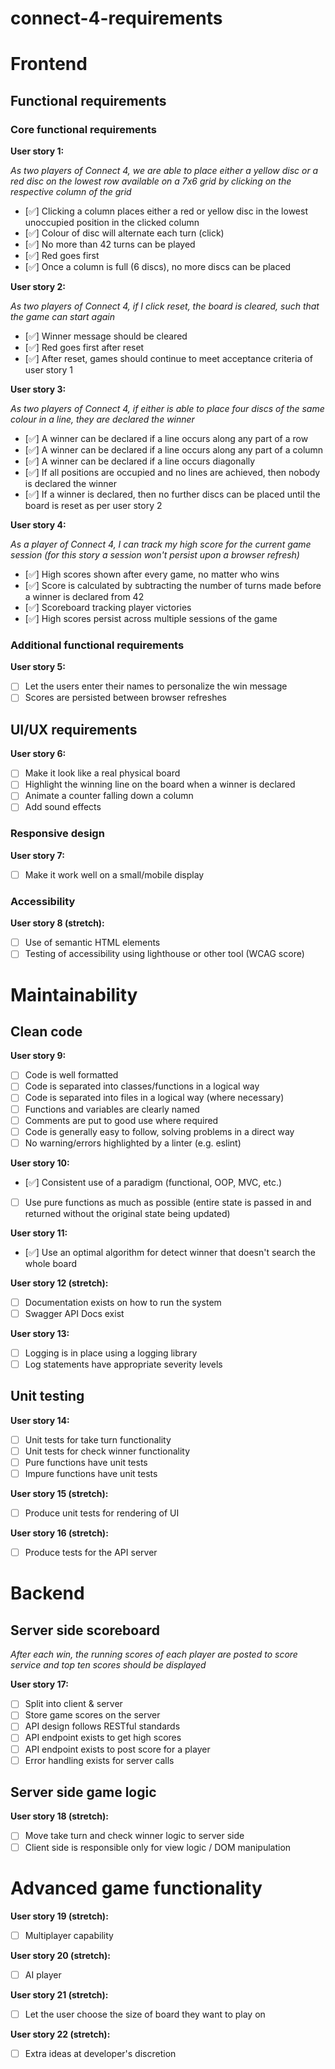 # connect-4-requirements

# Frontend

## Functional requirements

### Core functional requirements

**User story 1:**

*As two players of Connect 4, we are able to place either a yellow disc or a red disc on the lowest row available on a 7x6 grid by clicking on the respective column of the grid*
- [✅] Clicking a column places either a red or yellow disc in the lowest unoccupied position in the clicked column
- [✅] Colour of disc will alternate each turn (click)
- [✅] No more than 42 turns can be played
- [✅] Red goes first
- [✅] Once a column is full (6 discs), no more discs can be placed

**User story 2:**

*As two players of Connect 4, if I click reset, the board is cleared, such that the game can start again*
- [✅] Winner message should be cleared
- [✅] Red goes first after reset
- [✅] After reset, games should continue to meet acceptance criteria of user story 1

**User story 3:**

*As two players of Connect 4, if either is able to place four discs of the same colour in a line, they are declared the winner*
- [✅] A winner can be declared if a line occurs along any part of a row
- [✅] A winner can be declared if a line occurs along any part of a column
- [✅] A winner can be declared if a line occurs diagonally
- [✅] If all positions are occupied and no lines are achieved, then nobody is declared the winner
- [✅] If a winner is declared, then no further discs can be placed until the board is reset as per user story 2
 
**User story 4:**

*As a player of Connect 4, I can track my high score for the current game session (for this story a session won't persist upon a browser refresh)*
- [✅] High scores shown after every game, no matter who wins
- [✅] Score is calculated by subtracting the number of turns made before a winner is declared from 42
- [✅] Scoreboard tracking player victories
- [✅] High scores persist across multiple sessions of the game

### Additional functional requirements

**User story 5:**
- [ ] Let the users enter their names to personalize the win message
- [ ] Scores are persisted between browser refreshes

## UI/UX requirements

**User story 6:**
- [ ] Make it look like a real physical board
- [ ] Highlight the winning line on the board when a winner is declared
- [ ] Animate a counter falling down a column
- [ ] Add sound effects

### Responsive design

**User story 7:**
- [ ] Make it work well on a small/mobile display

### Accessibility

**User story 8 (stretch):**
- [ ] Use of semantic HTML elements
- [ ] Testing of accessibility using lighthouse or other tool (WCAG score)

# Maintainability

## Clean code

**User story 9:**
- [ ] Code is well formatted
- [ ] Code is separated into classes/functions in a logical way
- [ ] Code is separated into files in a logical way (where necessary)
- [ ] Functions and variables are clearly named
- [ ] Comments are put to good use where required
- [ ] Code is generally easy to follow, solving problems in a direct way
- [ ] No warning/errors highlighted by a linter (e.g. eslint)

**User story 10:**
- [✅] Consistent use of a paradigm (functional, OOP, MVC, etc.)
- [ ] Use pure functions as much as possible (entire state is passed in and returned without the original state being updated)

**User story 11:**
- [✅] Use an optimal algorithm for detect winner that doesn't search the whole board

**User story 12 (stretch):**
- [ ] Documentation exists on how to run the system
- [ ] Swagger API Docs exist

**User story 13:**
- [ ] Logging is in place using a logging library
- [ ] Log statements have appropriate severity levels

## Unit testing 

**User story 14:**
- [ ] Unit tests for take turn functionality
- [ ] Unit tests for check winner functionality 
- [ ] Pure functions have unit tests
- [ ] Impure functions have unit tests

**User story 15 (stretch):**
- [ ] Produce unit tests for rendering of UI

**User story 16 (stretch):**
- [ ] Produce tests for the API server

# Backend

## Server side scoreboard

*After each win, the running scores of each player are posted to score service and top ten scores should be displayed*

**User story 17:**
- [ ] Split into client & server
- [ ] Store game scores on the server
- [ ] API design follows RESTful standards
- [ ] API endpoint exists to get high scores
- [ ] API endpoint exists to post score for a player
- [ ] Error handling exists for server calls
  
## Server side game logic

**User story 18 (stretch):**
- [ ] Move take turn and check winner logic to server side
- [ ] Client side is responsible only for view logic / DOM manipulation

# Advanced game functionality 

**User story 19 (stretch):**
- [ ] Multiplayer capability

**User story 20 (stretch):**
- [ ] AI player

**User story 21 (stretch):**
- [ ] Let the user choose the size of board they want to play on

**User story 22 (stretch):**
- [ ] Extra ideas at developer's discretion 
